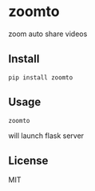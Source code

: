 # zoomto
zoom auto share videos

## Install
```
pip install zoomto
```

## Usage
```
zoomto
```
will launch flask server

## License
MIT

